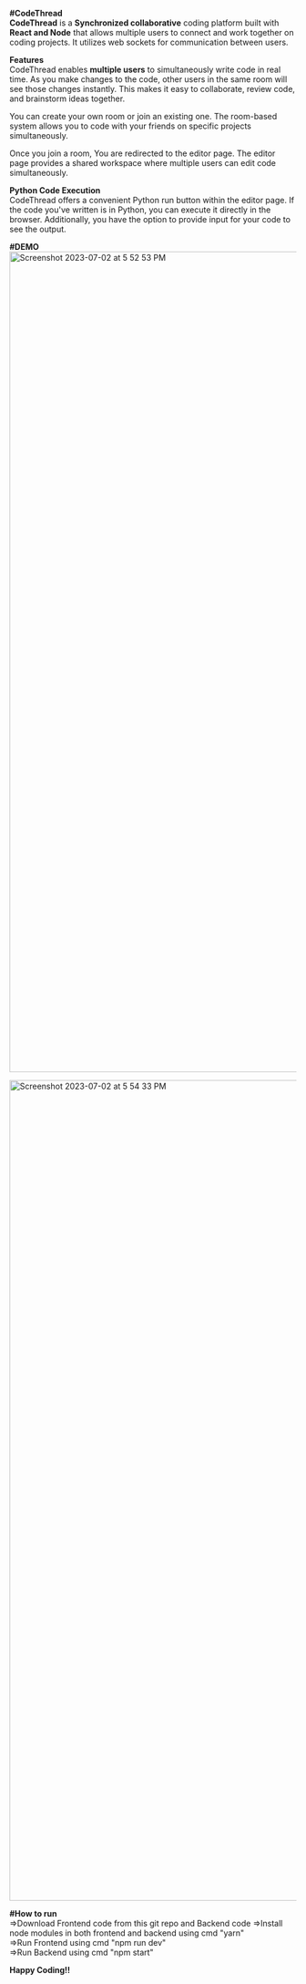 <strong>**#CodeThread**</strong>\
**CodeThread** is a **Synchronized collaborative** coding platform built with **React and Node** that allows multiple users to connect and work together on coding projects. It utilizes web sockets for communication between users.

**Features**\
CodeThread enables **multiple users** to simultaneously write code in real time. As you make changes to the code, other users in the same room will see those changes instantly. This makes it easy to collaborate, review code, and brainstorm ideas together.

You can create your own room or join an existing one. The room-based system allows you to code with your friends on specific projects simultaneously.

Once you join a room, You are redirected to the editor page. The editor page provides a shared workspace where multiple users can edit code simultaneously.

**Python Code Execution**\
CodeThread offers a convenient Python run button within the editor page. If the code you've written is in Python, you can execute it directly in the browser. Additionally, you have the option to provide input for your code to see the output.

**#DEMO**
<img width="1440" alt="Screenshot 2023-07-02 at 5 52 53 PM" src="">

<img width="1440" alt="Screenshot 2023-07-02 at 5 54 33 PM" src="">

**#How to run**\
=>Download Frontend code from this git repo and Backend code 
=>Install node modules in both frontend and backend using cmd "yarn"\
=>Run Frontend using cmd "npm run dev"\
=>Run Backend using cmd "npm start"

**Happy Coding!!**
